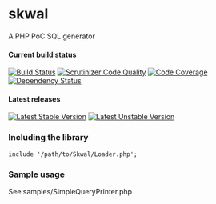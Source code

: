 skwal
=====

A PHP PoC SQL generator


#### Current build status

[![Build Status](https://travis-ci.org/aztech-dev/skwal.png?branch=master)](https://travis-ci.org/aztech-dev/skwal)
[![Scrutinizer Code Quality](https://scrutinizer-ci.com/g/aztech-dev/skwal/badges/quality-score.png?b=master)](https://scrutinizer-ci.com/g/aztech-dev/skwal/?branch=master)
[![Code Coverage](https://scrutinizer-ci.com/g/aztech-dev/skwal/badges/coverage.png?b=master)](https://scrutinizer-ci.com/g/aztech-dev/skwal/?branch=master)
[![Dependency Status](https://www.versioneye.com/user/projects/53b99495609ff017df000010/badge.svg)](https://www.versioneye.com/user/projects/53b99495609ff017df000010)

#### Latest releases

[![Latest Stable Version](https://poser.pugx.org/aztech/skwal/v/stable.png)](https://packagist.org/packages/aztech/skwal)
[![Latest Unstable Version](https://poser.pugx.org/aztech/skwal/v/unstable.png)](https://packagist.org/packages/aztech/skwal)

### Including the library

```
include '/path/to/Skwal/Loader.php';
```

### Sample usage

See samples/SimpleQueryPrinter.php

